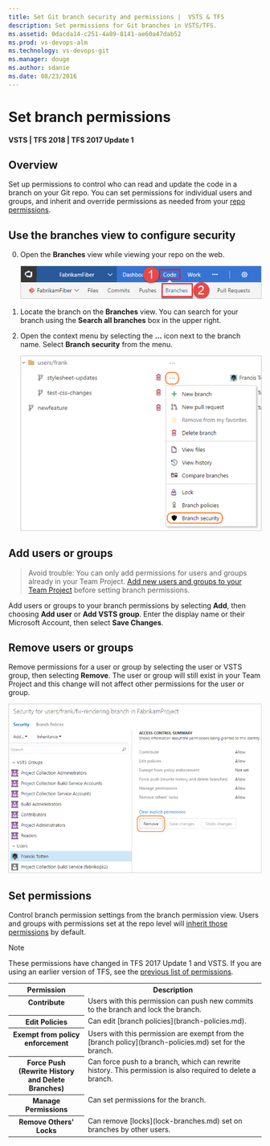 ```yaml
---
title: Set Git branch security and permissions |  VSTS & TFS
description: Set permissions for Git branches in VSTS/TFS.
ms.assetid: 0dacda14-c251-4a89-8141-ae60a47dab52
ms.prod: vs-devops-alm
ms.technology: vs-devops-git 
ms.manager: douge
ms.author: sdanie
ms.date: 08/23/2016
---
```


# Set branch permissions

#### VSTS | TFS 2018 | TFS 2017 Update 1

## Overview

Set up permissions to control who can read and update the code in a branch on your Git repo.
You can set permissions for individual users and groups, and inherit and override permissions as needed from your [repo permissions](../security/set-git-tfvc-repository-permissions.md#git-repository).

## Use the branches view to configure security

0. Open the **Branches** view while viewing your repo on the web.

   ![Access the branches view on the web](_img/branches/branches_nav.png)

0. Locate the branch on the **Branches** view. You can search for your branch using the **Search all branches** box in the upper right.

0. Open the context menu by selecting the **...** icon next to the branch name. Select **Branch security** from the menu. 

   ![Open the branch permissions page from the branches context menu](_img/branches/branches_context_menu_permissions.png)

## Add users or groups

> Avoid trouble:  You can only add permissions for users and groups already in your Team Project. [Add new users and groups to your Team Project](../security/add-users-team-project.md) before setting branch permissions. 

Add users or groups to your branch permissions by selecting **Add**, then choosing **Add user** or **Add VSTS group**. 
Enter the display name or their Microsoft Account, then select **Save Changes**.

## Remove users or groups

Remove permissions for a user or group by selecting the user or VSTS group, then selecting **Remove**. 
The user or group will still exist in your Team Project and this change will not affect other permissions for the user or group.    

![Remove branch permissions for a user in VSTS or TFS](_img/branches/remove_permissions.png)
 
## Set permissions 

Control branch permission settings from the branch permission view. Users and groups with permissions set at the repo level will
[inherit those permissions](../security/about-permissions.md#inheritance) by default. 

> [!NOTE] 
> These permissions have changed in TFS 2017 Update 1 and VSTS.
> If you are using an earlier version of TFS, see the [previous list of permissions](branch-permissions-before-2017.md).

<table valign="top" width="100%">
<tbody valign="top">
	<tr>
		<th width="30%">Permission</th>
		<th width="70%">Description</th>
	</tr>
	<tr>
		<th id="git-contribute-permission">Contribute</th>
		<td>
			Users with this permission can push new commits to the branch and lock the branch.
		</td>
	</tr>
	<tr>
		<th id="git-edit-policies-permission">Edit Policies</th>
		<td>
			Can edit [branch policies](branch-policies.md).
		</td>
	</tr>
	<tr>
		<th id="git-exempt-from-policy-enforcement-permission">Exempt from policy enforcement</th>
		<td>
			Users with this permission are exempt from the [branch policy](branch-policies.md) set for the branch.
		</td>
	</tr>
	<tr>
		<th id="git-force-push-permission">Force Push (Rewrite History and Delete Branches)</th>
		<td>
			Can force push to a branch, which can rewrite history.
			This permission is also required to delete a branch.
		</td>
	</tr>
	<tr>
		<th id="git-manage-permissions-permission">Manage Permissions</th>
		<td>
			Can set permissions for the branch.
		</td>
	</tr>
	<tr>
		<th id="git-remove-others-locks-permission">Remove Others' Locks</th>
		<td>
			Can remove [locks](lock-branches.md) set on branches by other users.
		</td>
	</tr>
</tbody>
</table>
 
